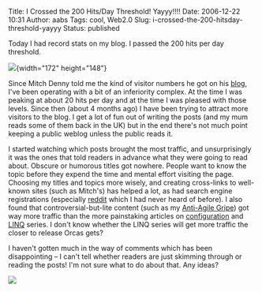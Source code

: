Title: I Crossed the 200 Hits/Day Threshold! Yayyy!!!!
Date: 2006-12-22 10:31
Author: aabs
Tags: cool, Web2.0
Slug: i-crossed-the-200-hitsday-threshold-yayyy
Status: published

Today I had record stats on my blog. I passed the 200 hits per day threshold.

![](http://farm1.static.flickr.com/165/329544171_e9c0c61fd8_o_d.png){width="172" height="148"}

Since Mitch Denny told me the kind of visitor numbers he got on his [blog](http://notgartner.wordpress.com), I've been operating with a bit of an inferiority complex. At the time I was peaking at about 20 hits per day and at the time I was pleased with those levels. Since then (about 4 months ago) I have been trying to attract more visitors to the blog. I get a lot of fun out of writing the posts (and my mum reads some of them back in the UK) but in the end there's not much point keeping a public weblog unless the public reads it.

I started watching which posts brought the most traffic, and unsurprisingly it was the ones that told readers in advance what they were going to read about. Obscure or humorous titles got nowhere. People want to know the topic before they expend the time and mental effort visiting the page. Choosing my titles and topics more wisely, and creating cross-links to well-known sites (such as Mitch's) has helped a lot, as had search engine registrations (especially [reddit](http://programming.reddit.com/) which I had never heard of before). I also found that controversial-but-lite content (such as my [Anti-Agile Gripe](http://aabs.wordpress.com/2006/12/18/another-anti-agile-gripe/)) got way more traffic than the more painstaking articles on [configuration](http://aabs.wordpress.com/configuration/) and [LINQ](http://aabs.wordpress.com/linq/) series. I don't know whether the LINQ series will get more traffic the closer to release Orcas gets?

I haven't gotten much in the way of comments which has been disappointing – I can't tell whether readers are just skimming through or reading the posts! I'm not sure what to do about that. Any ideas?

![](http://farm1.static.flickr.com/148/329544172_3e75f6102a_o_d.png)
